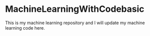 # MachineLearningWithCodebasic
This is my machine learning repository and I will update my machine learning code here.
